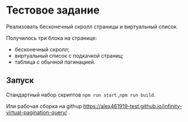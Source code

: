 # Тестовое задание

Реализовать бесконечный скролл страницы и виртуальный список.

Получилось три блока на странице:

- бесконечный скролл;
- виртуальный список c подкачкой страниц;
- таблица с обычной пагинацией.

## Запуск

Стандартный набор скриптов `npm run start` ,`npm run build`.

Или рабочая сборка на githup https://alex461919-test.github.io/infinity-virtual-pagination-query/ .
